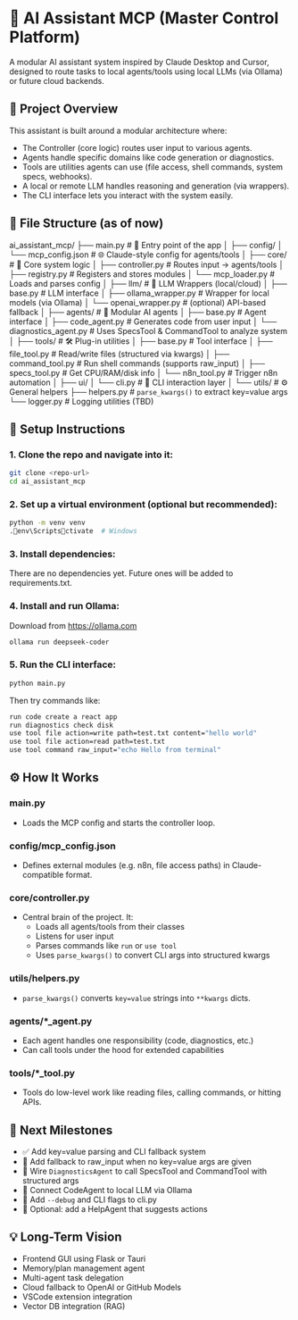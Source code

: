 # 🧠 AI Assistant MCP (Master Control Platform)

A modular AI assistant system inspired by Claude Desktop and Cursor, designed to route tasks to local agents/tools using local LLMs (via Ollama) or future cloud backends.

## 📌 Project Overview

This assistant is built around a modular architecture where:

- The Controller (core logic) routes user input to various agents.
- Agents handle specific domains like code generation or diagnostics.
- Tools are utilities agents can use (file access, shell commands, system specs, webhooks).
- A local or remote LLM handles reasoning and generation (via wrappers).
- The CLI interface lets you interact with the system easily.

## 🧱 File Structure (as of now)

ai_assistant_mcp/
├── main.py                    # 🔹 Entry point of the app
│
├── config/
│   └── mcp_config.json        # 🌐 Claude-style config for agents/tools
│
├── core/                      # 🧠 Core system logic
│   ├── controller.py          # Routes input → agents/tools
│   ├── registry.py            # Registers and stores modules
│   └── mcp_loader.py          # Loads and parses config
│
├── llm/                       # 🧠 LLM Wrappers (local/cloud)
│   ├── base.py                # LLM interface
│   ├── ollama_wrapper.py      # Wrapper for local models (via Ollama)
│   └── openai_wrapper.py      # (optional) API-based fallback
│
├── agents/                    # 🤖 Modular AI agents
│   ├── base.py                # Agent interface
│   ├── code_agent.py          # Generates code from user input
│   └── diagnostics_agent.py   # Uses SpecsTool & CommandTool to analyze system
│
├── tools/                     # 🛠️ Plug-in utilities
│   ├── base.py                # Tool interface
│   ├── file_tool.py           # Read/write files (structured via kwargs)
│   ├── command_tool.py        # Run shell commands (supports raw_input)
│   ├── specs_tool.py          # Get CPU/RAM/disk info
│   └── n8n_tool.py            # Trigger n8n automation
│
├── ui/
│   └── cli.py                 # 💬 CLI interaction layer
│
└── utils/                     # ⚙️ General helpers
    ├── helpers.py             # `parse_kwargs()` to extract key=value args
    └── logger.py              # Logging utilities (TBD)

## 🚀 Setup Instructions

### 1. Clone the repo and navigate into it:

```bash
git clone <repo-url>
cd ai_assistant_mcp
```

### 2. Set up a virtual environment (optional but recommended):

```bash
python -m venv venv
.env\Scriptsctivate  # Windows
```

### 3. Install dependencies:

There are no dependencies yet. Future ones will be added to requirements.txt.

### 4. Install and run Ollama:

Download from https://ollama.com

```bash
ollama run deepseek-coder
```

### 5. Run the CLI interface:

```bash
python main.py
```

Then try commands like:

```bash
run code create a react app
run diagnostics check disk
use tool file action=write path=test.txt content="hello world"
use tool file action=read path=test.txt
use tool command raw_input="echo Hello from terminal"
```

## ⚙️ How It Works

### main.py

- Loads the MCP config and starts the controller loop.

### config/mcp_config.json

- Defines external modules (e.g. n8n, file access paths) in Claude-compatible format.

### core/controller.py

- Central brain of the project. It:
  - Loads all agents/tools from their classes
  - Listens for user input
  - Parses commands like `run` or `use tool`
  - Uses `parse_kwargs()` to convert CLI args into structured kwargs

### utils/helpers.py

- `parse_kwargs()` converts `key=value` strings into `**kwargs` dicts.

### agents/*_agent.py

- Each agent handles one responsibility (code, diagnostics, etc.)
- Can call tools under the hood for extended capabilities

### tools/*_tool.py

- Tools do low-level work like reading files, calling commands, or hitting APIs.

## 📍 Next Milestones

- ✅ Add key=value parsing and CLI fallback system
- 🔄 Add fallback to raw_input when no key=value args are given
- 🧪 Wire `DiagnosticsAgent` to call SpecsTool and CommandTool with structured args
- 🔧 Connect CodeAgent to local LLM via Ollama
- 🧰 Add `--debug` and CLI flags to cli.py
- 🧠 Optional: add a HelpAgent that suggests actions

## 💡 Long-Term Vision

- Frontend GUI using Flask or Tauri
- Memory/plan management agent
- Multi-agent task delegation
- Cloud fallback to OpenAI or GitHub Models
- VSCode extension integration
- Vector DB integration (RAG)